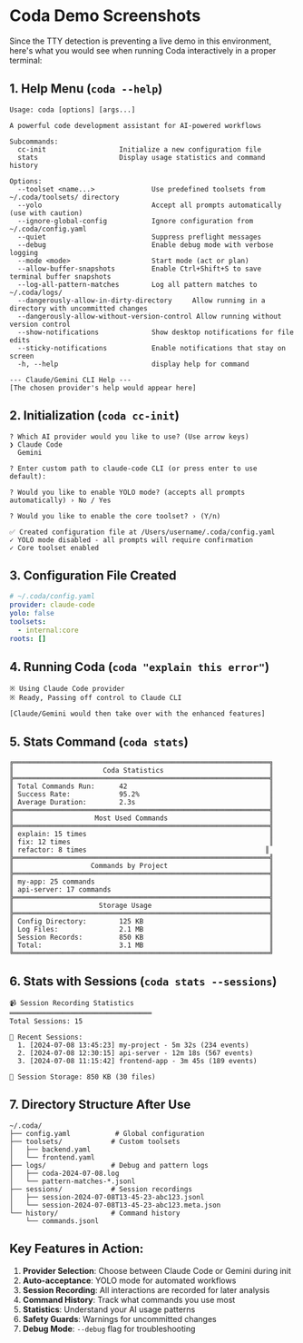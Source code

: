 # Coda Demo Screenshots

Since the TTY detection is preventing a live demo in this environment, here's what you would see when running Coda interactively in a proper terminal:

## 1. Help Menu (`coda --help`)

```
Usage: coda [options] [args...]

A powerful code development assistant for AI-powered workflows

Subcommands:
  cc-init                  Initialize a new configuration file
  stats                    Display usage statistics and command history

Options:
  --toolset <name...>              Use predefined toolsets from ~/.coda/toolsets/ directory
  --yolo                           Accept all prompts automatically (use with caution)
  --ignore-global-config           Ignore configuration from ~/.coda/config.yaml
  --quiet                          Suppress preflight messages
  --debug                          Enable debug mode with verbose logging
  --mode <mode>                    Start mode (act or plan)
  --allow-buffer-snapshots         Enable Ctrl+Shift+S to save terminal buffer snapshots
  --log-all-pattern-matches        Log all pattern matches to ~/.coda/logs/
  --dangerously-allow-in-dirty-directory     Allow running in a directory with uncommitted changes
  --dangerously-allow-without-version-control Allow running without version control
  --show-notifications             Show desktop notifications for file edits
  --sticky-notifications           Enable notifications that stay on screen
  -h, --help                       display help for command

--- Claude/Gemini CLI Help ---
[The chosen provider's help would appear here]
```

## 2. Initialization (`coda cc-init`)

```
? Which AI provider would you like to use? (Use arrow keys)
❯ Claude Code
  Gemini

? Enter custom path to claude-code CLI (or press enter to use default): 

? Would you like to enable YOLO mode? (accepts all prompts automatically) › No / Yes

? Would you like to enable the core toolset? › (Y/n)

✅ Created configuration file at /Users/username/.coda/config.yaml
✓ YOLO mode disabled - all prompts will require confirmation
✓ Core toolset enabled
```

## 3. Configuration File Created

```yaml
# ~/.coda/config.yaml
provider: claude-code
yolo: false
toolsets:
  - internal:core
roots: []
```

## 4. Running Coda (`coda "explain this error"`)

```
※ Using Claude Code provider
※ Ready, Passing off control to Claude CLI

[Claude/Gemini would then take over with the enhanced features]
```

## 5. Stats Command (`coda stats`)

```
╔═══════════════════════════════════════════════════════════════╗
║                      Coda Statistics                          ║
╠═══════════════════════════════════════════════════════════════╣
║ Total Commands Run:      42                                   ║
║ Success Rate:            95.2%                                ║
║ Average Duration:        2.3s                                 ║
╠═══════════════════════════════════════════════════════════════╣
║                    Most Used Commands                         ║
╠═══════════════════════════════════════════════════════════════╣
║ explain: 15 times                                             ║
║ fix: 12 times                                                 ║
║ refactor: 8 times                                            ║
╠═══════════════════════════════════════════════════════════════╣
║                   Commands by Project                         ║
╠═══════════════════════════════════════════════════════════════╣
║ my-app: 25 commands                                           ║
║ api-server: 17 commands                                       ║
╠═══════════════════════════════════════════════════════════════╣
║                     Storage Usage                             ║
╠═══════════════════════════════════════════════════════════════╣
║ Config Directory:        125 KB                               ║
║ Log Files:               2.1 MB                               ║
║ Session Records:         850 KB                               ║
║ Total:                   3.1 MB                               ║
╚═══════════════════════════════════════════════════════════════╝
```

## 6. Stats with Sessions (`coda stats --sessions`)

```
📹 Session Recording Statistics
═══════════════════════════════════
Total Sessions: 15

📅 Recent Sessions:
  1. [2024-07-08 13:45:23] my-project - 5m 32s (234 events)
  2. [2024-07-08 12:30:15] api-server - 12m 18s (567 events)
  3. [2024-07-08 11:15:42] frontend-app - 3m 45s (189 events)

💾 Session Storage: 850 KB (30 files)
```

## 7. Directory Structure After Use

```
~/.coda/
├── config.yaml           # Global configuration
├── toolsets/            # Custom toolsets
│   ├── backend.yaml
│   └── frontend.yaml
├── logs/                # Debug and pattern logs
│   ├── coda-2024-07-08.log
│   └── pattern-matches-*.jsonl
├── sessions/            # Session recordings
│   ├── session-2024-07-08T13-45-23-abc123.jsonl
│   └── session-2024-07-08T13-45-23-abc123.meta.json
└── history/             # Command history
    └── commands.jsonl
```

## Key Features in Action:

1. **Provider Selection**: Choose between Claude Code or Gemini during init
2. **Auto-acceptance**: YOLO mode for automated workflows
3. **Session Recording**: All interactions are recorded for later analysis
4. **Command History**: Track what commands you use most
5. **Statistics**: Understand your AI usage patterns
6. **Safety Guards**: Warnings for uncommitted changes
7. **Debug Mode**: `--debug` flag for troubleshooting